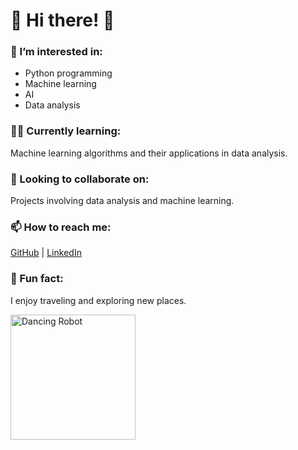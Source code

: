 <h1 align="left">🌻​ Hi there! 🌻​</h1>

<!-- Mini GIF added here -->
<h3 align="left">👀 I’m interested in:</h3>
<ul>
  <li>Python programming</li>
  <li>Machine learning</li>
  <li>AI</li>
  <li>Data analysis</li>
</ul>

<h3 align="left">🏴‍☠️ Currently learning:</h3>
<p align="left">
  Machine learning algorithms and their applications in data analysis.
</p>

<h3 align="left">💞️ Looking to collaborate on:</h3>
<p align="left">
  Projects involving data analysis and machine learning.
</p>

<h3 align="left">📫 How to reach me:</h3>
<p align="left">
  <a href="https://github.com/Jezabel-sh" target="_blank">GitHub</a> | 
  <a href="https://www.linkedin.com/feed/?trk=guest_homepage-basic_google-one-tap-submit" target="_blank">LinkedIn</a>
</p>

<!-- Fun fact with mini GIF -->
<h3 align="left">🚀 Fun fact:</h3>
<p align="left">
  I enjoy traveling and exploring new places.
</p>

<!-- Add a GIF under the fun fact -->
<img src="https://media.giphy.com/media/3o7abldj0b3rxrZUxW/giphy.gif" alt="Dancing Robot" width="200" align="left"/>
